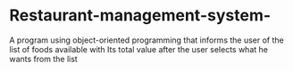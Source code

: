 # Restaurant-management-system-
A program using object-oriented programming that informs the user of the list of foods available with Its total value after the user selects what he wants from the list
